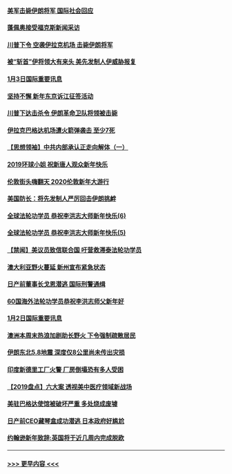 #### [美军击毙伊朗将军 国际社会回应](../pages/prog202/a102744485.md?t=01040201) 
#### [蓬佩奥接受福克斯新闻采访](../pages/prog202/a102744480.md?t=01040201) 
#### [川普下令 空袭伊拉克机场 击毙伊朗将军](../pages/prog202/a102744470.md?t=01040201) 
#### [被“斩首”伊将领大有来头 美先发制人伊威胁报复](../pages/prog202/a102744454.md?t=01040201) 
#### [1月3日国际重要讯息](../pages/prog202/a102744301.md?t=01040201) 
#### [坚持不懈 新年东京诉江征签活动](../pages/prog202/a102744303.md?t=01040201) 
#### [川普下达击杀令 伊朗革命卫队将领被击毙](../pages/prog202/a102741911.md?t=01040201) 
#### [伊拉克巴格达机场遭火箭弹袭击 至少7死](../pages/prog202/a102744115.md?t=01040201) 
#### [【思想领袖】中共内部承认正走向解体（一）](../pages/prog202/a102744097.md?t=01040201) 
#### [2019环球小姐 祝新唐人观众新年快乐](../pages/prog202/a102744043.md?t=01040201) 
#### [伦敦街头嗨翻天 2020伦敦新年大游行](../pages/prog202/a102743925.md?t=01040201) 
#### [美国防长：将先发制人严厉回击伊朗挑衅](../pages/prog202/a102743930.md?t=01040201) 
#### [全球法轮功学员 恭祝李洪志大师新年快乐(6)](../pages/prog202/a102743899.md?t=01040201) 
#### [全球法轮功学员 恭祝李洪志大师新年快乐(5)](../pages/prog202/a102743766.md?t=01040201) 
#### [【禁闻】美议员致信联合国 吁营救滞泰法轮功学员](../pages/prog202/a102743781.md?t=01040201) 
#### [澳大利亚野火蔓延 新州宣布紧急状态](../pages/prog202/a102743681.md?t=01040201) 
#### [日产前董事长戈恩潜逃 国际刑警通缉](../pages/prog202/a102743676.md?t=01040201) 
#### [60国海外法轮功学员恭祝李洪志师父新年好](../pages/prog202/a102743628.md?t=01040201) 
#### [1月2日国际重要讯息](../pages/prog202/a102743488.md?t=01040201) 
#### [澳洲本周末热浪加剧助长野火 下令强制疏散居民](../pages/prog202/a102743421.md?t=01040201) 
#### [伊朗东北5.8地震 深度仅8公里尚未传出灾损](../pages/prog202/a102743396.md?t=01040201) 
#### [印度新德里工厂火警 厂房倒塌恐有多人受困](../pages/prog202/a102743386.md?t=01040201) 
#### [【2019盘点】六大案 透视美中医疗领域新战场](../pages/prog202/a102743227.md?t=01040201) 
#### [美驻巴格达使馆被破坏严重 多处烧成废墟](../pages/prog202/a102743244.md?t=01040201) 
#### [日产前CEO藏琴盒成功潜逃 日本政府好尴尬](../pages/prog202/a102742937.md?t=01040201) 
#### [约翰逊新年致辞:英国将于近几周内完成脱欧](../pages/prog202/a102742956.md?t=01040201) 

----
#### [ >>> 更早内容 <<< ](../indexes/prog202-earlier.md)
